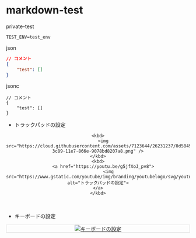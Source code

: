 # markdown-test
private-test

```shell
TEST_ENV=test_env
```

json
```JSON with Comments:
// コメント
{
    "test": []
}
```

jsonc
```jsonc
// コメント
{
    "test": []
}
```

- トラックパッドの設定

<div align="center">    
    
    <kbd>
        <img src="https://cloud.githubusercontent.com/assets/7123644/26231237/0d584952-3c89-11e7-866e-9078bd8207a8.png" />
    </kbd>
    <kbd>
        <a href="https://youtu.be/g5jfXoJ_pv8">
            <img src="https://www.gstatic.com/youtube/img/branding/youtubelogo/svg/youtubelogo.svg" alt="トラックパッドの設定">
        </a>    
    </kbd>
</div>

<br>

- キーボードの設定

<div align="center" style="border:1px solid rgb(221, 221, 221);">
    <a href="https://youtu.be/MQtYH4foLto"><img src="https://www.gstatic.com/youtube/img/branding/youtubelogo/svg/youtubelogo.svg" alt="キーボードの設定"></a>
</div>

<br>

